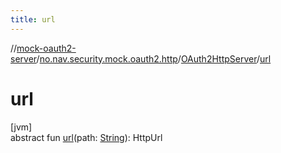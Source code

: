 ```yaml
---
title: url
---
```

//[mock-oauth2-server](../../../index.html)/[no.nav.security.mock.oauth2.http](../index.html)/[OAuth2HttpServer](index.html)/[url](url.html)



# url



[jvm]\
abstract fun [url](url.html)(path: [String](https://kotlinlang.org/api/latest/jvm/stdlib/kotlin/-string/index.html)): HttpUrl





